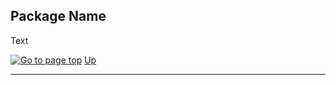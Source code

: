 <!--lint disable no-missing-blank-lines-->
<!--lint disable first-heading-level-->
<!--lint disable no-undefined-references-->
<!-- ==========START PARTIAL - Copy text between the two comments=========== -->

## Package Name

Text

[![Go to page top](arrow-heading-up_16-16.png)](#package-name) [Up](#package-name)

---

<!-- ===============================END PARTIAL============================= -->
